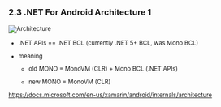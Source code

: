 ### 2.3 .NET For Android Architecture 1

<small>

![Architecture](https://docs.microsoft.com/en-us/xamarin/android/internals/architecture-images/architecture1.png "Architecture")

*   .NET APIs == .NET BCL (currently .NET 5+ BCL,  was Mono BCL)

*   meaning

    *   old MONO = MonoVM (CLR) + Mono BCL (.NET APIs)

    *   new MONO = MonoVM (CLR) 

https://docs.microsoft.com/en-us/xamarin/android/internals/architecture

</small>